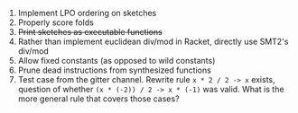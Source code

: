 1. Implement LPO ordering on sketches
1. Properly score folds
1. ~~Print sketches as executable functions~~
1. Rather than implement euclidean div/mod in Racket, directly use SMT2's div/mod
1. Allow fixed constants (as opposed to wild constants)
1. Prune dead instructions from synthesized functions
1. Test case from the gitter channel. Rewrite rule `x * 2 / 2 -> x` exists, question of whether `(x * (-2)) / 2 -> x * (-1)` was valid. What is the more general rule that covers those cases?
